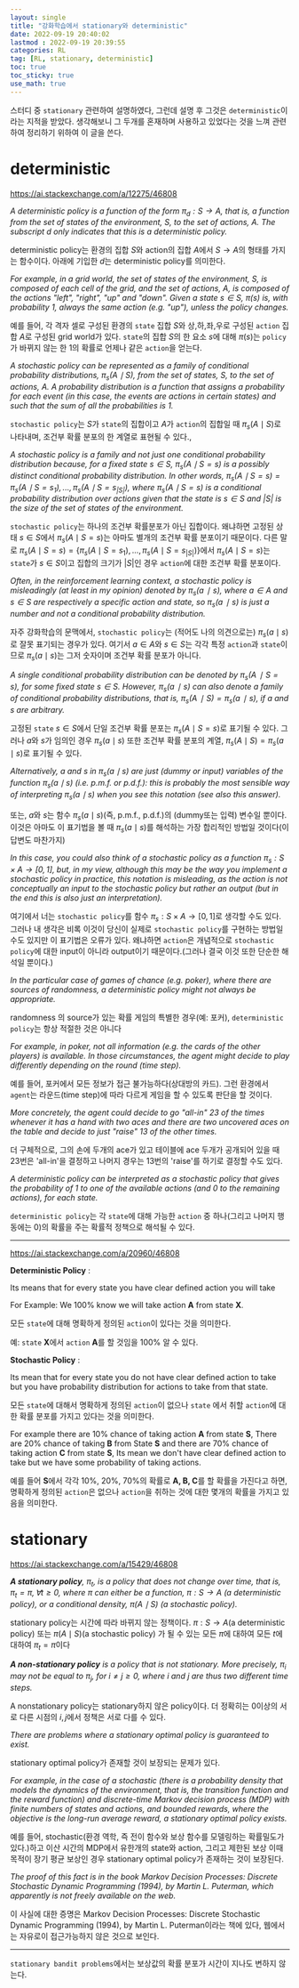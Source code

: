 ```yaml
---
layout: single
title: "강화학습에서 stationary와 deterministic"
date: 2022-09-19 20:40:02
lastmod : 2022-09-19 20:39:55
categories: RL
tag: [RL, stationary, deterministic]
toc: true
toc_sticky: true
use_math: true
---
```


스터디 중 `stationary` 관련하여 설명하였다, 그런데 설명 후 그것은 `deterministic`이라는 지적을 받았다. 생각해보니 그 두개를 혼재하며 사용하고 있었다는 것을 느껴 관련하여 정리하기 위하여 이 글을 쓴다.


# deterministic

https://ai.stackexchange.com/a/12275/46808

*A deterministic policy is a function of the form $\pi_d:S \rightarrow A$, that is, a function from the set of states of the environment, $S$, to the set of actions, $A$. The subscript $d$ only indicates that this is a deterministic policy.*

deterministic policy는 환경의 집합 $S$와 action의 집합 $A$에서 $S \rightarrow A$의 형태를 가지는 함수이다. 아래에 기입한 $d$는 deterministic policy를 의미한다.

*For example, in a grid world, the set of states of the environment, $S$, is composed of each cell of the grid, and the set of actions, $A$, is composed of the actions "left", "right", "up" and "down". Given a state $s \in S$, $\pi(s)$ is, with probability $1$, always the same action (e.g. "up"), unless the policy changes.*

예를 들어, 각 격자 셀로 구성된 환경의 `state` 집합 $S$와 상,하,좌,우로 구성된 `action` 집합 $A$로 구성된 grid world가 있다. `state`의 집합 $S$의 한 요소 $s$에 대해 $\pi(s)$는 `policy`가 바뀌지 않는 한 1의 확률로 언제나 같은 `action`을 얻는다.

*A stochastic policy can be represented as a family of conditional probability distributions, $\pi_s(A \mid S)$, from the set of states, $S$, to the set of actions, $A$. A probability distribution is a function that assigns a probability for each event (in this case, the events are actions in certain states) and such that the sum of all the probabilities is 1.*

`stochastic policy`는 $S$가 `state`의 집합이고 $A$가 `action`의 집합일 때 $\pi_s(A \mid S)$로 나타내며, 조건부 확률 분포의 한 계열로 표현될 수 있다.,

*A stochastic policy is a family and not just one conditional probability distribution because, for a fixed state $s \in S$, $\pi_s(A \mid S=s)$ is a possibly distinct conditional probability distribution. In other words, $\pi_s(A \mid S=s)=\pi_s(A \mid S=s_1),...,\pi_s(A \mid S=s_{\vert S \vert})$, where $\pi_s(A \mid S=s)$ is a conditional probability distribution over actions given that the state is $s \in S$ and $|S|$ is the size of the set of states of the environment.*

`stochastic policy`는 하나의 조건부 확률분포가 아닌 집합이다. 왜냐하면 고정된 상태 $s \in S$에서 $\pi_s(A \mid S=s)$는 아마도 별개의 조건부 확률 분포이기 때문이다. 다른 말로 $\pi_s(A \mid S=s)=\{\pi_s(A \mid S=s_1),...,\pi_s(A \mid S=s_{\vert S \vert})\}$에서 $\pi_s(A \mid S=s)$는 `state`가 $s \in S$이고 집합의 크기가 $|S|$인 경우 `action`에 대한 조건부 확률 분포이다.

*Often, in the reinforcement learning context, a stochastic policy is misleadingly (at least in my opinion) denoted by $π_s(a∣s)$, where $a∈A$ and $s∈S$ are respectively a specific action and state, so $π_s(a∣s)$ is just a number and not a conditional probability distribution.*

자주 강화학습의 문맥에서, `stochastic policy`는 (적어도 나의 의견으로는) $\pi_s(a \mid s)$로 잘못 표기되는 경우가 있다. 여기서 $a \in A$와 $s \in S$는 각각 특정 `action`과 `state`이므로 $\pi_s(a \mid s)$는 그저 숫자이며 조건부 확률 분포가 아니다.

*A single conditional probability distribution can be denoted by $π_s(A∣S=s)$, for some fixed state $s∈S$. However, $π_s(a∣s)$ can also denote a family of conditional probability distributions, that is, $π_s(A∣S)=π_s(a∣s)$, if $a$ and $s$ are arbitrary.*

고정된 `state` $s \in S$에서 단일 조건부 확률 분포는 $\pi_s(A \mid S=s)$로 표기될 수 있다. 그러나 $a$와 $s$가 임의인 경우 $\pi_s(a \mid s)$ 또한 조건부 확률 분포의 계열, $\pi_s(A \mid S)=\pi_s(a \mid s)$로 표기될 수 있다.

*Alternatively, $a$ and $s$ in $\pi_s(a \mid s)$ are just (dummy or input) variables of the function $\pi_s(a \mid s)$ (i.e. p.m.f. or p.d.f.): this is probably the most sensible way of interpreting $\pi_s(a \mid s)$ when you see this notation (see also this answer).*

또는, $a$와 $s$는 함수 $\pi_s(a \mid s)$(즉, p.m.f., p.d.f.)의 (dummy또는 입력) 변수일 뿐이다. 이것은 아마도 이 표기법을 볼 때 $\pi_s(a \mid s)$를 해석하는 가장 합리적인 방법일 것이다(이 답변도 마찬가지)

*In this case, you could also think of a stochastic policy as a function $\pi_s:S \times A \rightarrow [0,1]$, but, in my view, although this may be the way you implement a stochastic policy in practice, this notation is misleading, as the action is not conceptually an input to the stochastic policy but rather an output (but in the end this is also just an interpretation).*

여기에서 너는 `stochastic policy`를 함수 $\pi_s:S \times A \rightarrow [0,1]$로 생각할 수도 있다. 그러나 내 생각은 비록 이것이 당신이 실제로 `stochastic policy`를 구현하는 방법일 수도 있지만 이 표기법은 오류가 있다. 왜냐하면 `action`은 개념적으로 `stochastic policy`에 대한 input이 아니라 output이기 때문이다.(그러나 결국 이것 또한 단순한 해석일 뿐이다.)

*In the particular case of games of chance (e.g. poker), where there are sources of randomness, a deterministic policy might not always be appropriate.*

randomness 의 source가 있는 확률 게임의 특별한 경우(예: 포커), `deterministic policy`는 항상 적절한 것은 아니다


*For example, in poker, not all information (e.g. the cards of the other players) is available. In those circumstances, the agent might decide to play differently depending on the round (time step).*

예를 들어, 포커에서 모든 정보가 접근 불가능하다(상대방의 카드). 그런 환경에서 `agent`는 라운드(time step)에 따라 다르게 게임을 할 수 있도록 판단을 할 것이다.

*More concretely, the agent could decide to go "all-in" 23 of the times whenever it has a hand with two aces and there are two uncovered aces on the table and decide to just "raise" 13 of the other times.*

더 구체적으로, 그의 손에 두개의 ace가 있고 테이블에 ace 두개가 공개되어 있을 때 23번은 'all-in'을 결정하고 나머지 경우는 13번의 'raise'를 하기로 결정할 수도 있다.

*A deterministic policy can be interpreted as a stochastic policy that gives the probability of 1 to one of the available actions (and 0 to the remaining actions), for each state.*

`deterministic policy`는 각 `state`에 대해 가능한 `action` 중 하나(그리고 나머지 행동에는 0)의 확률을 주는 확률적 정책으로 해석될 수 있다.

---

https://ai.stackexchange.com/a/20960/46808

**Deterministic Policy** :

Its means that for every state you have clear defined action you will take

For Example: We 100% know we will take action **A** from state **X**.

모든 `state`에 대해 명확하게 정의된 `action`이 있다는 것을 의미한다.

예: `state` **X**에서 `action` **A**를 할 것임을 100% 알 수 있다.

**Stochastic Policy** :

Its mean that for every state you do not have clear defined action to take but you have probability distribution for actions to take from that state.

모든 `state`에 대해서 명확하게 정의된 `action`이 없으나 `state` 에서 취할 `action`에 대한 확률 분포를 가지고 있다는 것을 의미한다.

For example there are 10% chance of taking action **A** from state **S**, There are 20% chance of taking **B** from State **S** and there are 70% chance of taking action **C** from state **S**, Its mean we don't have clear defined action to take but we have some probability of taking actions.

예를 들어 **S**에서 각각 10%, 20%, 70%의 확률로 **A, B, C**를 할 확률을 가진다고 하면, 명확하게 정의된 `action`은 없으나 `action`을 취하는 것에 대한 몇개의 확률을 가지고 있음을 의미한다.

# stationary

https://ai.stackexchange.com/a/15429/46808

***A stationary policy**, $\pi_t$, is a policy that does not change over time, that is, $\pi_t=\pi, \forall t \ge 0$, where $\pi$ can either be a function, $\pi : S \rightarrow A$ (a deterministic policy), or a conditional density, $\pi(A \mid S)$ (a stochastic policy).*

stationary policy는 시간에 따라 바뀌지 않는 정책이다. $\pi : S \rightarrow A$(a deterministic policy) 또는 $\pi(A \mid S)$(a stochastic policy) 가 될 수 있는 모든 $\pi$에 대하여 모든 $t$에 대하여 $\pi_t=\pi$이다

***A non-stationary policy** is a policy that is not stationary. More precisely, $\pi_i$ may not be equal to $\pi_j$, for $i \neq j \ge 0$, where $i$ and $j$ are thus two different time steps.*

A nonstationary policy는 stationary하지 않은 policy이다. 더 정확히는 $0$이상의 서로 다른 시점의 $i,j$에서 정책은 서로 다를 수 있다.

*There are problems where a stationary optimal policy is guaranteed to exist.*

stationary optimal policy가 존재할 것이 보장되는 문제가 있다.

*For example, in the case of a stochastic (there is a probability density that models the dynamics of the environment, that is, the transition function and the reward function) and discrete-time Markov decision process (MDP) with finite numbers of states and actions, and bounded rewards, where the objective is the long-run average reward, a stationary optimal policy exists.*

 예를 들어, stochastic(환경 역학, 즉 전이 함수와 보상 함수를 모델링하는 확률밀도가 있다.)하고 이산 시간의 MDP에서 유한개의 state와 action, 그리고 제한된 보상 이때 목적이 장기 평균 보상인 경우 stationary optimal policy가 존재하는 것이 보장된다.

*The proof of this fact is in the book Markov Decision Processes: Discrete Stochastic Dynamic Programming (1994), by Martin L. Puterman, which apparently is not freely available on the web.*

 이 사실에 대한 증명은 Markov Decision Processes: Discrete Stochastic Dynamic Programming (1994), by Martin L. Puterman이라는 책에 있다, 웹에서는 자유로이 접근가능하지 않은 것으로 보인다.

---

`stationary bandit problems`에서는 보상값의 확률 분포가 시간이 지나도 변하지 않는다.
